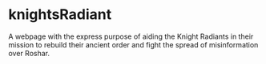 # knightsRadiant
 A webpage with the express purpose of aiding the Knight Radiants in their mission to rebuild their ancient order and fight the spread of misinformation over Roshar.
